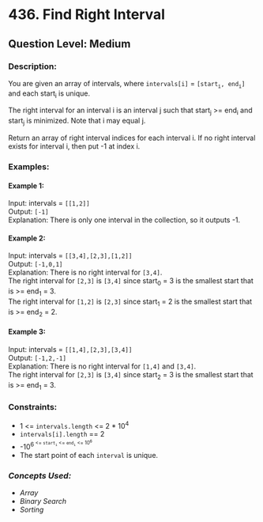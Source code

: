 # 436. Find Right Interval
## Question Level: Medium
### Description:
You are given an array of intervals, where `intervals[i]` = `[start`<sub>`i`</sub>`, end`<sub>`i`</sub>`]` and each start<sub>i</sub> is unique.

The right interval for an interval i is an interval j such that start<sub>j</sub> >= end<sub>i</sub> and start<sub>j</sub> is minimized. Note that i may equal j.

Return an array of right interval indices for each interval i. If no right interval exists for interval i, then put -1 at index i.

### Examples:
#### Example 1:

Input: intervals = `[[1,2]]`  
Output: `[-1]`   
Explanation: There is only one interval in the collection, so it outputs -1.  
#### Example 2:

Input: intervals = `[[3,4],[2,3],[1,2]]`  
Output: `[-1,0,1]`  
Explanation: There is no right interval for `[3,4]`.  
The right interval for `[2,3]` is `[3,4]` since start<sub>0</sub> = 3 is the smallest start that is >= end<sub>1</sub> = 3.  
The right interval for `[1,2]` is `[2,3]` since start<sub>1</sub> = 2 is the smallest start that is >= end<sub>2</sub> = 2.  
#### Example 3:

Input: intervals = `[[1,4],[2,3],[3,4]]`  
Output: `[-1,2,-1]`  
Explanation: There is no right interval for `[1,4]` and `[3,4]`.  
The right interval for `[2,3]` is `[3,4]` since start<sub>2</sub> = 3 is the smallest start that is >= end<sub>1</sub> = 3.  

### Constraints:

- 1 <= `intervals.length` <= 2 * 10<sup>4</sup>
- `intervals[i].length` == 2
- -10<sup>6<sup> <= `start`<sub>`i`</sub> <= `end`<sub>`i`</sub> <= 10<sup>6</sup>
- The start point of each `interval` is unique.

### <i>Concepts Used:
- Array
- Binary Search
- Sorting</i>